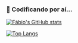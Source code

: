 ### 👋 Codificando por aí...

<!--
**fabbio204/fabbio204** is a ✨ _special_ ✨ repository because its `README.md` (this file) appears on your GitHub profile.

Here are some ideas to get you started:

- 🔭 I’m currently working on ...
- 🌱 I’m currently learning ...
- 👯 I’m looking to collaborate on ...
- 🤔 I’m looking for help with ...
- 💬 Ask me about ...
- 📫 How to reach me: ...
- 😄 Pronouns: ...
- ⚡ Fun fact: ...
-->

[![Fábio's GitHub stats](https://github-readme-stats.vercel.app/api?username=fabbio204)](https://github.com/fabbio204/github-readme-stats?count_private=true&show_icons=true)

[![Top Langs](https://github-readme-stats.vercel.app/api/top-langs/?username=fabbio204)](https://github.com/fabbio204/github-readme-stats)

